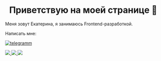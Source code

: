 <div id="header" align="center">
	<h1>Приветствую на моей странице 👋 </h1>
</div>

Меня зовут Екатерина, я занимаюсь Frontend-разработкой.

Написать мне: 

<a href="https://web.telegram.org/@E_I_Ryabtseva">
	<img src="https://icons8.ru/icon/EWzVSK2hyV9H/телеграмма-app" alt="telegramm"
</a>


	
![](http://github-profile-summary-cards.vercel.app/api/cards/profile-details?username=Ryabtseva-Ekaterina&theme=outrun) 
![](http://github-profile-summary-cards.vercel.app/api/cards/repos-per-language?username=Ryabtseva-Ekaterina&theme=outrun) 
![](http://github-profile-summary-cards.vercel.app/api/cards/most-commit-language?username=Ryabtseva-Ekaterina&theme=outrun) 
<!--
**Ryabtseva-Ekaterina/Ryabtseva-Ekaterina** is a ✨ _special_ ✨ repository because its `README.md` (this file) appears on your GitHub profile.

Here are some ideas to get you started:

- 🔭 I’m currently working on ...
- 🌱 I’m currently learning ...
- 👯 I’m looking to collaborate on ...
- 🤔 I’m looking for help with ...
- 💬 Ask me about ...
- 📫 How to reach me: ...
- 😄 Pronouns: ...
- ⚡ Fun fact: ...
-->
